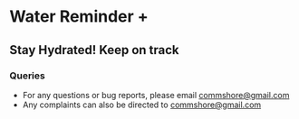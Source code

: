 # Water Reminder +
## Stay Hydrated! Keep on track

### Queries
- For any questions or bug reports, please email commshore@gmail.com
- Any complaints can also be directed to commshore@gmail.com
